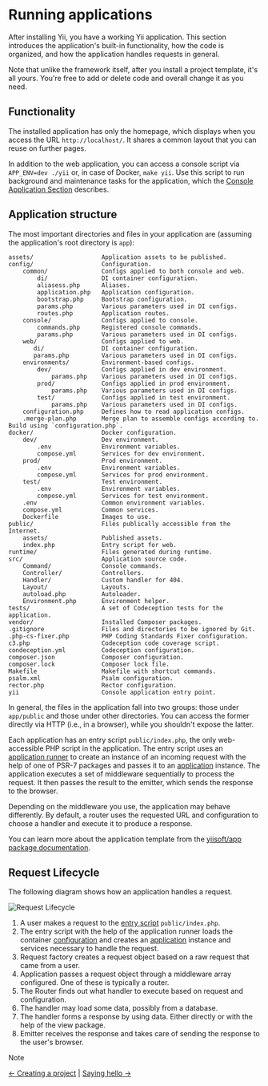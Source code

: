 # Running applications

After installing Yii, you have a working Yii application.  This section
introduces the application's built-in functionality, how the code is
organized, and how the application handles requests in general.

Note that unlike the framework itself, after you install a project template,
it's all yours.  You're free to add or delete code and overall change it as
you need.

## Functionality <span id="functionality"></span>

The installed application has only the homepage, which displays when you
access the URL `http://localhost/`.  It shares a common layout that you can
reuse on further pages.

<!--
You should also see a toolbar at the bottom of the browser window.
This is useful [debugger tool](https://github.com/yiisoft/yii-debug) provided by Yii to record and display a lot of
debugging information, such as log messages, response statuses, the database queries run, and so on.
-->

In addition to the web application, you can access a console script via
`APP_ENV=dev ./yii` or, in case of Docker, `make yii`.  Use this script to
run background and maintenance tasks for the application, which the [Console
Application Section](../tutorial/console-applications.md) describes.


## Application structure <span id="application-structure"></span>

The most important directories and files in your application are (assuming
the application's root directory is `app`):

```
assets/                   Application assets to be published.
config/                   Configuration.
    common/               Configs applied to both console and web.
        di/               DI container configuration.
        aliasess.php      Aliases.
        application.php   Application configuration.
        bootstrap.php     Bootstrap configuration.
        params.php        Various parameters used in DI configs.
        routes.php        Application routes.
    console/              Configs applied to console.
        commands.php      Registered console commands.
        params.php        Various parameters used in DI configs.
    web/                  Configs applied to web.
       di/                DI container configuration.
       params.php         Various parameters used in DI configs.
    environments/         Environment-based configs.
        dev/              Configs applied in dev environment.
            params.php    Various parameters used in DI configs.
        prod/             Configs applied in prod environment.
            params.php    Various parameters used in DI configs.
        test/             Configs applied in test environment.
            params.php    Various parameters used in DI configs.    
    configuration.php     Defines how to read application configs.
    .merge-plan.php       Merge plan to assemble configs according to. Build using `configuration.php`.
docker/                   Docker configuration.
    dev/                  Dev environment.
        .env              Environment variables.
        compose.yml       Services for dev environment.
    prod/                 Prod environment.
        .env              Environment variables.
        compose.yml       Services for prod environment.
    test/                 Test environment.
        .env              Environment variables.
        compose.yml       Services for test environment.
    .env                  Common environment variables.
    compose.yml           Common services.
    Dockerfile            Images to use.
public/                   Files publically accessible from the Internet.
    assets/               Published assets.
    index.php             Entry script for web.
runtime/                  Files generated during runtime.
src/                      Application source code.
    Command/              Console commands.
    Controller/           Controllers.
    Handler/              Custom handler for 404.
    Layout/               Layouts.
    autoload.php          Autoloader.
    Environment.php       Environment helper.
tests/                    A set of Codeception tests for the application.  
vendor/                   Installed Composer packages.
.gitignore                Files and directories to be ignored by Git.
.php-cs-fixer.php         PHP Coding Standards Fixer configuration.
c3.php                    Codeception code coverage script.
condeception.yml          Codeception configuration.
composer.json             Composer configuration.
composer.lock             Composer lock file.
Makefile                  Makefile with shortcut commands.
psalm.xml                 Psalm configuration.
rector.php                Rector configuration.
yii                       Console application entry point.
```

In general, the files in the application fall into two groups: those under
`app/public` and those under other directories. You can access the former
directly via HTTP (i.e., in a browser), while you shouldn't expose the
latter.

Each application has an entry script `public/index.php`, the only
web-accessible PHP script in the application.  The entry script uses an
[application runner](https://github.com/yiisoft/yii-runner) to create an
instance of an incoming request with the help of one of PSR-7 packages and
passes it to an [application](../structure/application.md)  instance. The
application executes a set of middleware sequentially to process the
request.  It then passes the result to the emitter, which sends the response
to the browser.

Depending on the middleware you use, the application may behave
differently. By default, a router uses the requested URL and configuration
to choose a handler and execute it to produce a response.

You can learn more about the application template from the [yiisoft/app
package
documentation](https://github.com/yiisoft/app/blob/master/README.md).

## Request Lifecycle <span id="request-lifecycle"></span>

The following diagram shows how an application handles a request.

![Request Lifecycle](img/request-lifecycle.svg)

1. A user makes a request to the [entry
   script](../structure/entry-script.md) `public/index.php`.
2. The entry script with the help of the application runner loads the
   container [configuration](../concept/configuration.md) and creates an
   [application](../structure/application.md) instance and services
   necessary to handle the request.
3. Request factory creates a request object based on a raw request that came
   from a user.
4. Application passes a request object through a middleware array
   configured. One of these is typically a router.
5. The Router finds out what handler to execute based on request and
   configuration.
6. The handler may load some data, possibly from a database.
7. The handler forms a response by using data. Either directly or with the
   help of the view package.
8. Emitter receives the response and takes care of sending the response to
   the user's browser.

> [!NOTE]
> [← Creating a project](creating-project.md) |
> [Saying hello →](hello.md)
